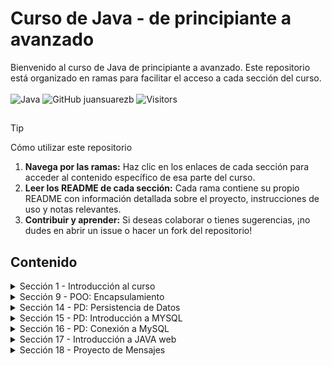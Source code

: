 # Curso de Java - de principiante a avanzado

Bienvenido al curso de Java de principiante a avanzado. Este repositorio está organizado en ramas para facilitar el acceso a cada sección del curso. <br> <br>
![Java](https://img.shields.io/badge/Code-Java-informational?style=flat&logo=openjdk&logoColor=white&color=6aa6f8)  ![GitHub juansuarezb](https://img.shields.io/github/followers/juansuarezb?label=Follow&style=social) ![Visitors](https://visitor-badge.laobi.icu/badge?page_id=juansuarezb.CursoJava)

## 
> [!TIP] 
> Cómo utilizar este repositorio
> 1. **Navega por las ramas:**
>    Haz clic en los enlaces de cada sección para acceder al contenido específico de esa parte del curso.
> 2. **Leer los README de cada sección:**
>    Cada rama contiene su propio README con información detallada sobre el proyecto, instrucciones de uso y notas relevantes.
> 3. **Contribuir y aprender:**
>    Si deseas colaborar o tienes sugerencias, ¡no dudes en abrir un issue o hacer un fork del repositorio!



## Contenido

<details>
  <summary>Sección 1 - Introducción al curso</summary>
  <p>En esta <a href="https://github.com/juansuarezb/CursoJava/tree/Seccion1">primera sección</a> se hará una introducción al curso</p>
  <ul>
    <li><strong>Introducción</strong></li>
  </ul>
   <div align="center">
    <a href="https://github.com/juansuarezb/CursoJava/blob/Seccion1/Clases/PresentacionModulo1.pdf" target="_blank">
      <img src="https://img.shields.io/badge/VER_PRESENTACIÓN-FF5733?style=for-the-badge&logo=adobeacrobatreader&logoColor=white" alt="PDF">
    </a>
  </div>
</details>

<details>
  <summary>Sección 9 - POO: Encapsulamiento </summary>
  <p>En esta <a href="https://github.com/juansuarezb/CursoJava/tree/Seccion9">sección</a> se abordarán los siguientes temas: </p>
  <ul>
    <li><strong>¿Qué es encapsulamiento?</strong></li>
    <li><strong>Getters y Setters</strong></li>
    <li><strong>Sobreescribir métodos - toString</strong></li>
  </ul>
</details>


<details>
  <summary>Sección 14 - PD: Persistencia de Datos</summary>
  <p>En esta <a href="https://github.com/juansuarezb/CursoJava/tree/Seccion14">sección</a> se abordarán los siguientes temas: </p>
  <ul>
    <li><strong>Presentación de la sección </strong></li>
    <li><strong>Persistencia de datos</strong></li>
    <li><strong>Lista</strong></li>
    <li><strong>Set</strong></li>
    <li><strong>Crear Archivo</strong></li>
    <li><strong>Escribir Archivo</strong></li>
    <li><strong>Leer Archivo</strong></li>
    <li><strong>Eliminar Archivo</strong></li>
  </ul>
</details>

<details>
  <summary>Sección 15 - PD: Introducción a MYSQL </summary>
  <p>En esta <a href="https://github.com/juansuarezb/CursoJava/tree/Seccion15">sección</a> se abordarán los siguientes temas: </p>
  <ul>
    <li><strong>Instalar MySQL </strong></li>
    <li><strong>Crear Base de datos </strong></li>
    <li><strong>Crear Tabla </strong></li>
    <li><strong>Insertar registro</strong></li>
    <li><strong>Editar y eliminar registro</strong></li>
  </ul>
</details>

<details>
  <summary>Sección 16 - PD: Conexión a MySQL</summary>
  <p>En esta <a href="https://github.com/juansuarezb/CursoJava/tree/Seccion16">sección</a> se abordarán los siguientes temas: </p>
  <ul>
    <li><strong>Descargar dependencias de MySQL </strong></li>
    <li><strong>De Java a MySQL </strong></li>
    <li><strong>SELECT - desde Java </strong></li>
    <li><strong>INSERT INTO - desde Java</strong></li>
    <li><strong>UPDATE - desde Java </strong></li>
    <li><strong>DELETE - desde Java </strong></li>
    
  </ul>
</details>

<details>
  <summary>Sección 17 - Introducción a JAVA web</summary>
  <p>En esta <a href="https://github.com/juansuarezb/CursoJava/tree/Seccion17">sección</a> se abordarán los siguientes temas: </p>
  <ul>
    <li><strong>Instalar Apache Tomcat 9 </strong></li>
    <li><strong>Hola Mundo Web </strong></li>
    <li><strong>¿Qúe es JSP? </strong></li>
    <li><strong>Diseñar en JSP - Crear mensaje</strong></li>
    <li><strong>Diseñar en JSP - Mostrar mensaje</strong></li>
    <li><strong>Eliminar datos del tipo objeto</strong></li>
    <li><strong>Metodos GET Y POST</strong></li>
  </ul>
</details>

<details>
  <summary>Sección 18 - Proyecto de Mensajes</summary>
  <p>En esta <a href="https://github.com/juansuarezb/CursoJava/tree/Seccion18">última sección</a> se abordarán los siguientes temas: </p>
  <ul>
    <li><strong>Conexión a MySQL</strong></li>
    <li><strong>Clase Mensaje</strong></li>
    <li><strong>Listar datos del tipo objeto</strong></li>
    <li><strong>Insertar datos del tipo objeto</strong></li>
    <li><strong>Editar datos del tipo objeto</strong></li>
    <li><strong>Eliminar datos del tipo objeto</strong></li>
    <li><strong>Mostrar Mensaje</strong></li>
    <li><strong>Editar Mensaje</strong></li>
    <li><strong>Eliminar Mensaje</strong></li>
  </ul>
</details>



